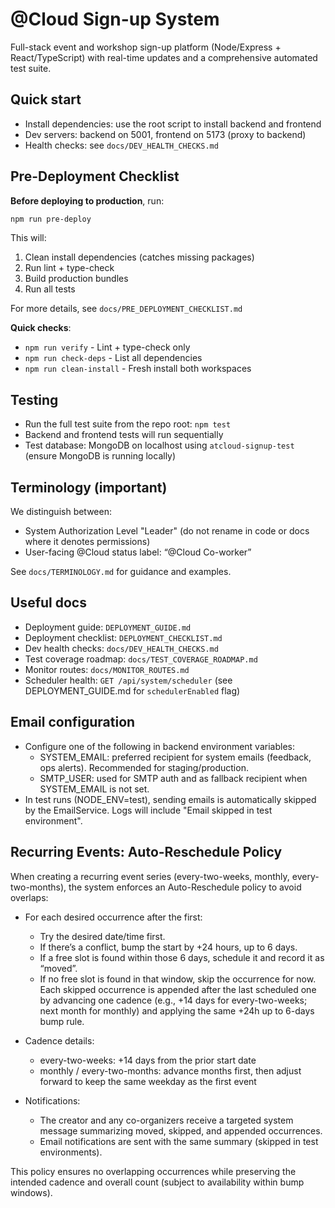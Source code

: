 # @Cloud Sign-up System

Full-stack event and workshop sign-up platform (Node/Express + React/TypeScript) with real-time updates and a comprehensive automated test suite.

## Quick start

- Install dependencies: use the root script to install backend and frontend
- Dev servers: backend on 5001, frontend on 5173 (proxy to backend)
- Health checks: see `docs/DEV_HEALTH_CHECKS.md`

## Pre-Deployment Checklist

**Before deploying to production**, run:

```bash
npm run pre-deploy
```

This will:

1. Clean install dependencies (catches missing packages)
2. Run lint + type-check
3. Build production bundles
4. Run all tests

For more details, see `docs/PRE_DEPLOYMENT_CHECKLIST.md`

**Quick checks**:

- `npm run verify` - Lint + type-check only
- `npm run check-deps` - List all dependencies
- `npm run clean-install` - Fresh install both workspaces

## Testing

- Run the full test suite from the repo root: `npm test`
- Backend and frontend tests will run sequentially
- Test database: MongoDB on localhost using `atcloud-signup-test` (ensure MongoDB is running locally)

## Terminology (important)

We distinguish between:

- System Authorization Level "Leader" (do not rename in code or docs where it denotes permissions)
- User-facing @Cloud status label: “@Cloud Co-worker”

See `docs/TERMINOLOGY.md` for guidance and examples.

## Useful docs

- Deployment guide: `DEPLOYMENT_GUIDE.md`
- Deployment checklist: `DEPLOYMENT_CHECKLIST.md`
- Dev health checks: `docs/DEV_HEALTH_CHECKS.md`
- Test coverage roadmap: `docs/TEST_COVERAGE_ROADMAP.md`
- Monitor routes: `docs/MONITOR_ROUTES.md`
- Scheduler health: `GET /api/system/scheduler` (see DEPLOYMENT_GUIDE.md for `schedulerEnabled` flag)

## Email configuration

- Configure one of the following in backend environment variables:
  - SYSTEM_EMAIL: preferred recipient for system emails (feedback, ops alerts). Recommended for staging/production.
  - SMTP_USER: used for SMTP auth and as fallback recipient when SYSTEM_EMAIL is not set.
- In test runs (NODE_ENV=test), sending emails is automatically skipped by the EmailService. Logs will include "Email skipped in test environment".

## Recurring Events: Auto-Reschedule Policy

When creating a recurring event series (every-two-weeks, monthly, every-two-months), the system enforces an Auto-Reschedule policy to avoid overlaps:

- For each desired occurrence after the first:

  - Try the desired date/time first.
  - If there’s a conflict, bump the start by +24 hours, up to 6 days.
  - If a free slot is found within those 6 days, schedule it and record it as “moved”.
  - If no free slot is found in that window, skip the occurrence for now. Each skipped occurrence is appended after the last scheduled one by advancing one cadence (e.g., +14 days for every-two-weeks; next month for monthly) and applying the same +24h up to 6-days bump rule.

- Cadence details:

  - every-two-weeks: +14 days from the prior start date
  - monthly / every-two-months: advance months first, then adjust forward to keep the same weekday as the first event

- Notifications:
  - The creator and any co-organizers receive a targeted system message summarizing moved, skipped, and appended occurrences.
  - Email notifications are sent with the same summary (skipped in test environments).

This policy ensures no overlapping occurrences while preserving the intended cadence and overall count (subject to availability within bump windows).
